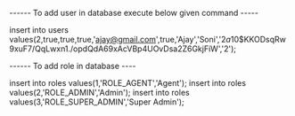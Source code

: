 ------ To add user in database execute below given command -----

insert into users values(2,true,true,true,'ajay@gmail.com',true,'Ajay','Soni','$2a$10$KKODsqRw9xuF7/QqLwxn1./opdQdA69xAcVBp4UOvDsa2Z6GkjFiW','2');

------ To add role in database ----

insert into roles values(1,'ROLE_AGENT','Agent');
insert into roles values(2,'ROLE_ADMIN','Admin');
insert into roles values(3,'ROLE_SUPER_ADMIN','Super Admin');

